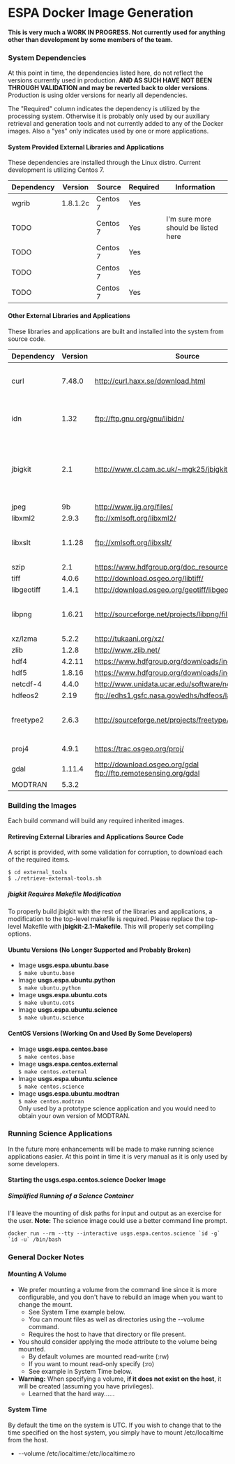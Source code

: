 # ESPA Docker Image Generation

<b>This is very much a WORK IN PROGRESS.  Not currently used for anything other than development by some members of the team.</b>

### System Dependencies
At this point in time, the dependencies listed here, do not reflect the versions currently used in production.  <b>AND AS SUCH HAVE NOT BEEN THROUGH VALIDATION and may be reverted back to older versions</b>.  Production is using older versions for nearly all dependencies.<br>

The "Required" column indicates the dependency is utilized by the processing system.  Otherwise it is probably only used by our auxiliary retrieval and generation tools and not currently added to any of the Docker images.  Also a "yes" only indicates used by one or more applications.

#### System Provided External Libraries and Applications
These dependencies are installed through the Linux distro.  Current development is utilizing Centos 7.

| Dependency | Version  | Source                                                          | Required | Information |
| ---------- | -------- | --------------------------------------------------------------- | -------- | ----------- |
| wgrib      | 1.8.1.2c | Centos 7                                                        | Yes      | |
| TODO       |          | Centos 7                                                        | Yes      | I'm sure more should be listed here |
| TODO       |          | Centos 7                                                        | Yes      | |
| TODO       |          | Centos 7                                                        | Yes      | |
| TODO       |          | Centos 7                                                        | Yes      | |

#### Other External Libraries and Applications
These libraries and applications are built and installed into the system from source code.

| Dependency | Version  | Source                                                          | Required | Information |
| ---------- | -------- | --------------------------------------------------------------- | -------- | ----------- |
| curl       | 7.48.0   | http://curl.haxx.se/download.html                               | No       | Used by auxiliary generation software |
| idn        | 1.32     | ftp://ftp.gnu.org/gnu/libidn/                                   | No       | Used by auxiliary generation software |
| jbigkit    | 2.1      | http://www.cl.cam.ac.uk/~mgk25/jbigkit/                         | Yes      | Add -fPIC -DPIC to the CFLAGS in the top-level Makefile |
| jpeg       | 9b       | http://www.ijg.org/files/                                       | Yes      | |
| libxml2    | 2.9.3    | ftp://xmlsoft.org/libxml2/                                      | Yes      | |
| libxslt    | 1.1.28   | ftp://xmlsoft.org/libxslt/                                      | Yes      | Required for python lxml module |
| szip       | 2.1      | https://www.hdfgroup.org/doc_resource/SZIP/                     | Yes      | |
| tiff       | 4.0.6    | http://download.osgeo.org/libtiff/                              | Yes      | |
| libgeotiff | 1.4.1    | http://download.osgeo.org/geotiff/libgeotiff/                   | Yes      | |
| libpng     | 1.6.21   | http://sourceforge.net/projects/libpng/files/libpng16/          | Yes      | Required for python matplotlib module |
| xz/lzma    | 5.2.2    | http://tukaani.org/xz/                                          | Yes      | |
| zlib       | 1.2.8    | http://www.zlib.net/                                            | Yes      | |
| hdf4       | 4.2.11   | https://www.hdfgroup.org/downloads/index.html                   | Yes      | |
| hdf5       | 1.8.16   | https://www.hdfgroup.org/downloads/index.html                   | Yes      | |
| netcdf-4   | 4.4.0    | http://www.unidata.ucar.edu/software/netcdf/                    | Yes      | |
| hdfeos2    | 2.19     | ftp://edhs1.gsfc.nasa.gov/edhs/hdfeos/latest_release/           | Yes      | |
| freetype2  | 2.6.3    | http://sourceforge.net/projects/freetype/files/freetype2/       | Yes      | Required for python matplotlib module |
| proj4      | 4.9.1    | https://trac.osgeo.org/proj/                                    | Yes      | GDAL needs this |
| gdal       | 1.11.4   | http://download.osgeo.org/gdal ftp://ftp.remotesensing.org/gdal | Yes      | |
| MODTRAN    | 5.3.2    |                                                                 | Yes      | |

### Building the Images
Each build command will build any required inherited images.

#### Retireving External Libraries and Applications Source Code
A script is provided, with some validation for corruption, to download each of the required items.

```
$ cd external_tools
$ ./retrieve-external-tools.sh
```

##### jbigkit Requires Makefile Modification
To properly build jbigkit with the rest of the libraries and applications, a modification to the top-level makefile is required.  Please replace the top-level Makefile with <b>jbigkit-2.1-Makefile</b>.  This will properly set compiling options.

#### Ubuntu Versions (No Longer Supported and Probably Broken)
  - Image <b>usgs.espa.ubuntu.base</b><br>```$ make ubuntu.base```
  - Image <b>usgs.espa.ubuntu.python</b><br>```$ make ubuntu.python```
  - Image <b>usgs.espa.ubuntu.cots</b><br>```$ make ubuntu.cots```
  - Image <b>usgs.espa.ubuntu.science</b><br>```$ make ubuntu.science```

#### CentOS Versions (Working On and Used By Some Developers)
  - Image <b>usgs.espa.centos.base</b><br>```$ make centos.base```
  - Image <b>usgs.espa.centos.external</b><br>```$ make centos.external```
  - Image <b>usgs.espa.ubuntu.science</b><br>```$ make centos.science```
  - Image <b>usgs.espa.ubuntu.modtran</b><br>```$ make centos.modtran```<br>
Only used by a prototype science application and you would need to obtain your own version of MODTRAN.

### Running Science Applications
In the future more enhancements will be made to make running science applications easier.  At this point in time it is very manual as it is only used by some developers.

#### Starting the <b>usgs.espa.centos.science</b> Docker Image

##### Simplified Running of a Science Container
I'll leave the mounting of disk paths for input and output as an exercise for the user.  <b>Note:</b> The science image could use a better command line prompt.

```
docker run --rm --tty --interactive usgs.espa.centos.science `id -g` `id -u` /bin/bash
```

### General Docker Notes

#### Mounting A Volume
- We prefer mounting a volume from the command line since it is more configurable, and you don't have to rebuild an image when you want to change the mount.
  - See System Time example below.
  - You can mount files as well as directories using the --volume command.
  - Requires the host to have that directory or file present.
- You should consider applying the mode attribute to the volume being mounted.
  - By default volumes are mounted read-write (:rw)
  - If you want to mount read-only specify (:ro)
  - See example in System Time below.
- <b>Warning:</b> When specifying a volume, <b>if it does not exist on the host</b>, it will be created (assuming you have privileges).
  - Learned that the hard way......

#### System Time
By default the time on the system is UTC.  If you wish to change that to the time specified on the host system, you simply have to mount /etc/localtime from the host.
- --volume /etc/localtime:/etc/localtime:ro
